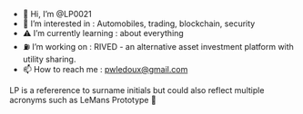 - 👋 Hi, I’m @LP0021
- :link: I’m interested in : Automobiles, trading, blockchain, security
- :warning: I’m currently learning : about everything
-  :fuelpump: I’m working on : RIVED - an alternative asset investment platform with utility sharing.
- 📫 How to reach me : pwledoux@gmail.com




LP is a refererence to surname initials but could also reflect multiple acronyms such as LeMans Prototype :car:



<!---
LP0021/LP0021 is a ✨ special ✨ repository because its `ABOUT_LP0021.md` (this file) appears on your GitHub profile.
You can click the Preview link to take a look at your changes.
--->
